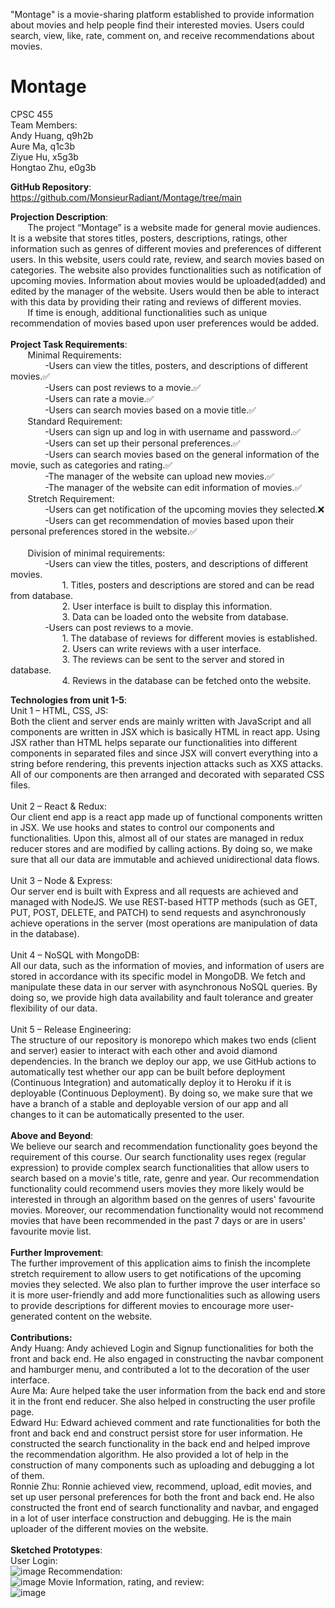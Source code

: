 "Montage" is a movie-sharing platform established to provide information about movies and help people find their interested movies.
Users could search, view, like, rate, comment on, and receive recommendations about movies.

# Montage
CPSC 455<br />
Team Members:<br />
Andy Huang, q9h2b<br />
Aure Ma, q1c3b<br />
Ziyue Hu, x5g3b<br />
Hongtao Zhu, e0g3b<br />

**GitHub Repository**:<br />
https://github.com/MonsieurRadiant/Montage/tree/main<br />

**Projection Description**:<br />
&nbsp; &nbsp; &nbsp; &nbsp;The project “Montage” is a website made for general movie audiences. It is a website that stores titles, posters, descriptions, ratings, other information such as genres of different movies and preferences of different users. In this website, users could rate, review, and search movies based on categories. The website also provides functionalities such as notification of upcoming movies. Information about movies would be uploaded(added) and edited by the manager of the website. Users would then be able to interact with this data by providing their rating and reviews of different movies.<br />
&nbsp; &nbsp; &nbsp; &nbsp;If time is enough, additional functionalities such as unique recommendation of movies based upon user preferences would be added.<br />
<br />
**Project Task Requirements**:<br />
&nbsp; &nbsp; &nbsp; &nbsp;Minimal Requirements:<br />
&nbsp; &nbsp; &nbsp; &nbsp;&nbsp; &nbsp; &nbsp; &nbsp;-Users can view the titles, posters, and descriptions of different movies.:white_check_mark:<br />
&nbsp; &nbsp; &nbsp; &nbsp;&nbsp; &nbsp; &nbsp; &nbsp;-Users can post reviews to a movie.:white_check_mark:<br />
&nbsp; &nbsp; &nbsp; &nbsp;&nbsp; &nbsp; &nbsp; &nbsp;-Users can rate a movie.:white_check_mark:<br />
&nbsp; &nbsp; &nbsp; &nbsp;&nbsp; &nbsp; &nbsp; &nbsp;-Users can search movies based on a movie title.:white_check_mark:<br />
&nbsp; &nbsp; &nbsp; &nbsp;Standard Requirement:<br />
&nbsp; &nbsp; &nbsp; &nbsp;&nbsp; &nbsp; &nbsp; &nbsp;-Users can sign up and log in with username and password.:white_check_mark:<br />
&nbsp; &nbsp; &nbsp; &nbsp;&nbsp; &nbsp; &nbsp; &nbsp;-Users can set up their personal preferences.:white_check_mark:<br />
&nbsp; &nbsp; &nbsp; &nbsp;&nbsp; &nbsp; &nbsp; &nbsp;-Users can search movies based on the general information of the movie, such as categories and rating.:white_check_mark:<br />
&nbsp; &nbsp; &nbsp; &nbsp;&nbsp; &nbsp; &nbsp; &nbsp;-The manager of the website can upload new movies.:white_check_mark:<br />
&nbsp; &nbsp; &nbsp; &nbsp;&nbsp; &nbsp; &nbsp; &nbsp;-The manager of the website can edit information of movies.:white_check_mark:<br />
&nbsp; &nbsp; &nbsp; &nbsp;Stretch Requirement:<br />
&nbsp; &nbsp; &nbsp; &nbsp;&nbsp; &nbsp; &nbsp; &nbsp;-Users can get notification of the upcoming movies they selected.:x:<br />
&nbsp; &nbsp; &nbsp; &nbsp;&nbsp; &nbsp; &nbsp; &nbsp;-Users can get recommendation of movies based upon their personal preferences stored in the website.:white_check_mark:<br />
<br />
&nbsp; &nbsp; &nbsp; &nbsp;Division of minimal requirements:<br />
&nbsp; &nbsp; &nbsp; &nbsp;&nbsp; &nbsp; &nbsp; &nbsp;-Users can view the titles, posters, and descriptions of different movies.<br />
&nbsp; &nbsp; &nbsp; &nbsp;&nbsp; &nbsp; &nbsp; &nbsp;&nbsp; &nbsp; &nbsp; &nbsp;1. Titles, posters and descriptions are stored and can be read from database.<br />
&nbsp; &nbsp; &nbsp; &nbsp;&nbsp; &nbsp; &nbsp; &nbsp;&nbsp; &nbsp; &nbsp; &nbsp;2. User interface is built to display this information.<br />
&nbsp; &nbsp; &nbsp; &nbsp;&nbsp; &nbsp; &nbsp; &nbsp;&nbsp; &nbsp; &nbsp; &nbsp;3. Data can be loaded onto the website from database.<br />
&nbsp; &nbsp; &nbsp; &nbsp;&nbsp; &nbsp; &nbsp; &nbsp;-Users can post reviews to a movie.<br />
&nbsp; &nbsp; &nbsp; &nbsp;&nbsp; &nbsp; &nbsp; &nbsp;&nbsp; &nbsp; &nbsp; &nbsp;1. The database of reviews for different movies is established.<br />
&nbsp; &nbsp; &nbsp; &nbsp;&nbsp; &nbsp; &nbsp; &nbsp;&nbsp; &nbsp; &nbsp; &nbsp;2. Users can write reviews with a user interface.<br />
&nbsp; &nbsp; &nbsp; &nbsp;&nbsp; &nbsp; &nbsp; &nbsp;&nbsp; &nbsp; &nbsp; &nbsp;3. The reviews can be sent to the server and stored in database.<br />
&nbsp; &nbsp; &nbsp; &nbsp;&nbsp; &nbsp; &nbsp; &nbsp;&nbsp; &nbsp; &nbsp; &nbsp;4. Reviews in the database can be fetched onto the website.<br />

**Technologies from unit 1-5**:<br />
Unit 1 – HTML, CSS, JS:<br />
Both the client and server ends are mainly written with JavaScript and all components are written in JSX which is basically HTML in react app. Using JSX rather than HTML helps separate our functionalities into different components in separated files and since JSX will convert everything into a string before rendering, this prevents injection attacks such as XXS attacks. All of our components are then arranged and decorated with separated CSS files.<br />
<br />
Unit 2 – React & Redux:<br />
Our client end app is a react app made up of functional components written in JSX. We use hooks and states to control our components and functionalities. Upon this, almost all of our states are managed in redux reducer stores and are modified by calling actions. By doing so, we make sure that all our data are immutable and achieved unidirectional data flows.<br />
<br />
Unit 3 – Node & Express:<br />
Our server end is built with Express and all requests are achieved and managed with NodeJS. We use REST-based HTTP methods (such as GET, PUT, POST, DELETE, and PATCH) to send requests and asynchronously achieve operations in the server (most operations are manipulation of data in the database).<br />
<br />
Unit 4 – NoSQL with MongoDB:<br />
All our data, such as the information of movies, and information of users are stored in accordance with its specific model in MongoDB. We fetch and manipulate these data in our server with asynchronous NoSQL queries. By doing so, we provide high data availability and fault tolerance and greater flexibility of our data.<br />
<br />
Unit 5 – Release Engineering:<br />
The structure of our repository is monorepo which makes two ends (client and server) easier to interact with each other and avoid diamond dependencies. In the branch we deploy our app, we use GitHub actions to automatically test whether our app can be built before deployment (Continuous Integration) and automatically deploy it to Heroku if it is deployable (Continuous Deployment). By doing so, we make sure that we have a branch of a stable and deployable version of our app and all changes to it can be automatically presented to the user.<br />
<br />
**Above and Beyond**:<br />
We believe our search and recommendation functionality goes beyond the requirement of this course. Our search functionality uses regex (regular expression) to provide complex search functionalities that allow users to search based on a movie's title, rate, genre and year. Our recommendation functionality could recommend users movies they more likely would be interested in through an algorithm based on the genres of users' favourite movies. Moreover, our recommendation functionality would not recommend movies that have been recommended in the past 7 days or are in users' favourite movie list.<br />
<br />
**Further Improvement**:<br />
The further improvement of this application aims to finish the incomplete stretch requirement to allow users to get notifications of the upcoming movies they selected. We also plan to further improve the user interface so it is more user-friendly and add more functionalities such as allowing users to provide descriptions for different movies to encourage more user-generated content on the website.<br />
<br />
**Contributions:**<br />
Andy Huang: Andy achieved Login and Signup functionalities for both the front and back end. He also engaged in constructing the navbar component and hamburger menu, and contributed a lot to the decoration of the user interface.<br />
Aure Ma: Aure helped take the user information from the back end and store it in the front end reducer. She also helped in constructing the user profile page.<br />
Edward Hu: Edward achieved comment and rate functionalities for both the front and back end and construct persist store for user information. He constructed the search functionality in the back end and helped improve the recommendation algorithm. He also provided a lot of help in the construction of many components such as uploading and debugging a lot of them.<br />
Ronnie Zhu: Ronnie achieved view, recommend, upload, edit movies, and set up user personal preferences for both the front and back end. He also constructed the front end of search functionality and navbar, and engaged in a lot of user interface construction and debugging. He is the main uploader of the different movies on the website.<br />
<br />
**Sketched Prototypes**:<br />
User Login:<br />
![image](https://user-images.githubusercontent.com/69447562/170618948-47426200-68e0-4971-a547-0d779977d4ac.png)
Recommendation:<br />
![image](https://user-images.githubusercontent.com/69447562/170619042-d6c630d5-361b-42a4-ae08-d6c7e9fb1601.png)
Movie Information, rating, and review:<br />
![image](https://user-images.githubusercontent.com/69447562/170621654-2fb1dc5a-f133-4c5f-a5cc-746c8f945f20.png)



